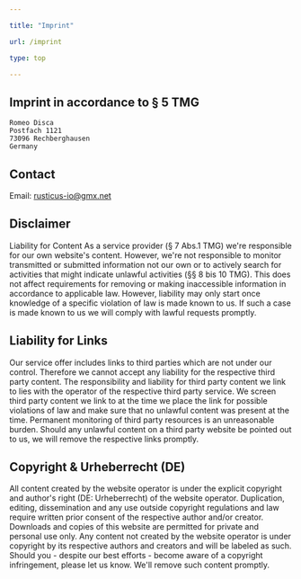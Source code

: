 ```yaml
---

title: "Imprint"

url: /imprint

type: top

---
```



## Imprint in accordance to § 5 TMG

```
Romeo Disca
Postfach 1121
73096 Rechberghausen
Germany
```

## Contact
Email: rusticus-io@gmx.net

## Disclaimer
Liability for Content
As a service provider (§ 7 Abs.1 TMG) we're responsible for our own website's content. However, we're not responsible to monitor transmitted or submitted information not our own or to actively search for activities that might indicate unlawful activities (§§ 8 bis 10 TMG). This does not affect requirements for removing or making inaccessible information in accordance to applicable law. However, liability may only start once knowledge of a specific violation of law is made known to us. If such a case is made known to us we will comply with lawful requests promptly.

## Liability for Links
Our service offer includes links to third parties which are not under our control. Therefore we cannot accept any liability for the respective third party content. The responsibility and liability for third party content we link to lies with the operator of the respective third party service. We screen third party content we link to at the time we place the link for possible violations of law and make sure that no unlawful content was present at the time. Permanent monitoring of third party resources is an unreasonable burden. Should any unlawful content on a third party website be pointed out to us, we will remove the respective links promptly.

## Copyright & Urheberrecht (DE)
All content created by the website operator is under the explicit copyright and author's right (DE: Urheberrecht) of the website operator. Duplication, editing, dissemination and any use outside copyright regulations and law require written prior consent of the respective author and/or creator. Downloads and copies of this website are permitted for private and personal use only. Any content not created by the website operator is under copyright by its respective authors and creators and will be labeled as such. Should you - despite our best efforts - become aware of a copyright infringement, please let us know. We'll remove such content promptly.

